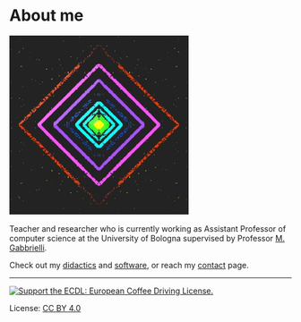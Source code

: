 # About me

![logo](assets/images/logo.png)

Teacher and researcher who is currently working as Assistant Professor of computer science at the University of Bologna supervised by Professor [M. Gabbrielli](cs.unibo.it/~gabbri).

Check out my [didactics](didactics) and [software](software), or reach my [contact](contact) page.

---

[![Support the ECDL: European Coffee Driving License.](http://www.nonsiamopirati.org/ecdlsmall.png)](http://www.nonsiamopirati.org/ecdl.html)

License: [CC BY 4.0](https://creativecommons.org/licenses/by/4.0/)
